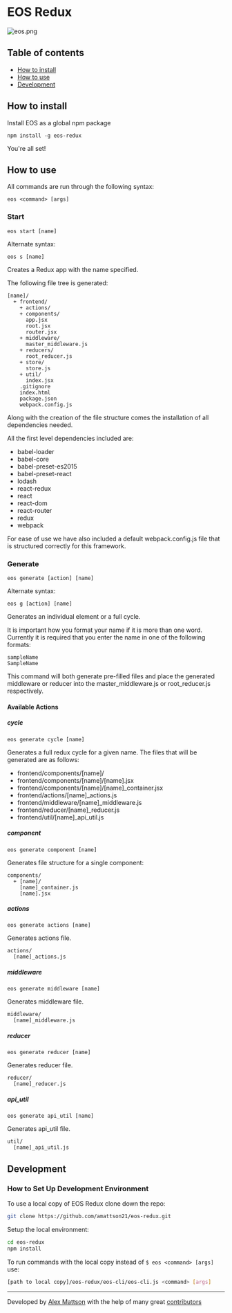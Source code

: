 # EOS Redux

![eos.png](https://s10.postimg.org/7hfcpvwpl/eos.png)


## Table of contents

* [How to install](#how-to-install)
* [How to use](#how-to-use)
* [Development](#development)

## <a id="how-to-install"></a> How to install

Install EOS as a global npm package

```
npm install -g eos-redux
```

You're all set!

## <a id="how-to-use"></a> How to use

All commands are run through the following syntax:
```
eos <command> [args]
```

### Start

```
eos start [name]
```
Alternate syntax:
```
eos s [name]
```

Creates a Redux app with the name specified.

The following file tree is generated:

```
[name]/
  + frontend/
    + actions/
    + components/
      app.jsx
      root.jsx
      router.jsx
    + middleware/
      master_middleware.js
    + reducers/
      root_reducer.js
    + store/
      store.js
    + util/
      index.jsx
    .gitignore
    index.html  
    package.json
    webpack.config.js
```
Along with the creation of the file structure comes the installation of all dependencies needed.

All the first level dependencies included are:

* babel-loader
* babel-core
* babel-preset-es2015
* babel-preset-react
* lodash
* react-redux
* react
* react-dom
* react-router
* redux
* webpack

For ease of use we have also included a default webpack.config.js file that is structured correctly for this framework.  

### Generate

```
eos generate [action] [name]
```
Alternate syntax:
```
eos g [action] [name]
```

Generates an individual element or a full cycle.

It is important how you format your name if it is more than one word. Currently it is required that you enter the name in one of the following formats:

```
sampleName
SampleName
```

This command will both generate pre-filled files and place the generated middleware or reducer into the master_middleware.js or root_reducer.js respectively.

#### Available Actions


##### cycle

```
eos generate cycle [name]
```

Generates a full redux cycle for a given name. The files that will be generated are as follows:

- frontend/components/[name]/
- frontend/components/[name]/[name].jsx
- frontend/components/[name]/[name]\_container.jsx
- frontend/actions/[name]\_actions.js
- frontend/middleware/[name]\_middleware.js
- frontend/reducer/[name]\_reducer.js
- frontend/util/[name]\_api_util.js

##### component

```
eos generate component [name]
```

Generates file structure for a single component:

```
components/
  + [name]/
    [name]_container.js
    [name].jsx
```

##### actions

```
eos generate actions [name]
```

Generates actions file.

```
actions/
  [name]_actions.js
```

##### middleware

```
eos generate middleware [name]
```

Generates middleware file.

```
middleware/
  [name]_middleware.js
```

##### reducer

```
eos generate reducer [name]
```

Generates reducer file.

```
reducer/
  [name]_reducer.js
```

##### api_util

```
eos generate api_util [name]
```

Generates api_util file.

```
util/
  [name]_api_util.js
```


## <a id="development"></a> Development

### How to Set Up Development Environment

To use a local copy of EOS Redux clone down the repo:
```Bash
git clone https://github.com/amattson21/eos-redux.git
```

Setup the local environment:
```Bash
cd eos-redux
npm install
```

To run commands with the local copy instead of `$ eos <command> [args]` use:
```Bash
[path to local copy]/eos-redux/eos-cli/eos-cli.js <command> [args]
```


---
Developed by [Alex Mattson](http://www.alexmattson.com) with the help of many great [contributors](https://github.com/amattson21/eos-redux/graphs/contributors)  
